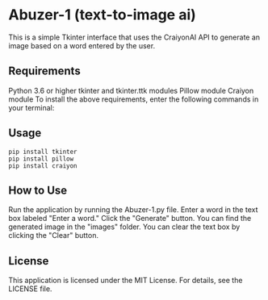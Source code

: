 # Abuzer-1 (text-to-image ai)

This is a simple Tkinter interface that uses the CraiyonAI API to generate an image based on a word entered by the user.

## Requirements

Python 3.6 or higher
tkinter and tkinter.ttk modules
Pillow module
Craiyon module
To install the above requirements, enter the following commands in your terminal:

## Usage
```
pip install tkinter
pip install pillow
pip install craiyon
```
## How to Use

Run the application by running the Abuzer-1.py file.
Enter a word in the text box labeled "Enter a word."
Click the "Generate" button.
You can find the generated image in the "images" folder.
You can clear the text box by clicking the "Clear" button.

## License

This application is licensed under the MIT License. For details, see the LICENSE file.
